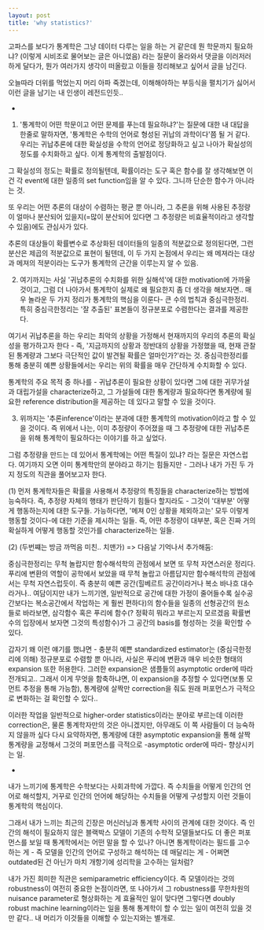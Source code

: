 ```yaml
---
layout: post
title: 'why statistics?'
---
```


고파스를 보다가 통계학은 그냥 데이터 다루는 일을 하는 거 같은데 뭔 학문까지 필요하냐? (이렇게 시비조로 물어보는 글은 아니었음) 라는 질문이 올라와서 댓글을 이러저러하게 달다가, 뭔가 여러가지 생각이 떠올랐고 이들을 정리해보고 싶어서 글을 남긴다.

오늘따라 더위를 먹었는지 머리 아파 죽겠는데, 이해해야하는 부등식을 펼치기가 싫어서 이런 글을 남기는 내 인생이 레전드인듯..

-

1. '통계학이 어떤 학문이고 어떤 문제를 푸는데 필요하냐?'는 질문에 대한 내 대답을 한줄로 말하자면, '통계학은 수학의 언어로 형성된 귀납의 과학이다'쯤 될 거 같다. 우리는 귀납추론에 대한 확실성을 수학의 언어로 정당화하고 싶고 나아가 확실성의 정도를 수치화하고 싶다. 이게 통계학의 출발점이다.

그 확실성의 정도는 확률로 정의될텐데, 확률이라는 도구 혹은 함수를 잘 생각해보면 이건 각 event에 대한 일종의 set function임을 알 수 있다. 그니까 단순한 함수가 아니라는 것. 

또 우리는 어떤 추론의 대상이 수렴하는 평균 뿐 아니라, 그 추론을 위해 사용된 추정량이 얼마나 분산되어 있을지(=많이 분산되어 있다면 그 추정량은 비효율적이라고 생각할 수 있음)에도 관심사가 있다.

추론의 대상들이 확률변수로 추상화된 데이터들의 일종의 적분값으로 정의된다면, 그런 분산은 제곱의 적분값으로 표현이 될텐데,
이 두 가지 논점에서 우리는 왜 메져라는 대상과 메져의 적분이라는 도구가 통계학의 근간을 이루는지 알 수 있음. 

2. 여기까지는 사실 '귀납추론의 수치화를 위한 실해석'에 대한 motivation에 가까울 것이고, 그럼 더 나아가서 통계학이 실제로 왜 필요한지 좀 더 생각을 해보자면..
매우 놀라운 두 가지 정리가 통계학의 핵심을 이룬다- 큰 수의 법칙과 중심극한정리. 특히 중심극한정리는 '잘 추출된' 표본들이 정규분포로 수렴한다는 결과를 제공한다.

여기서 귀납추론을 하는 우리는 최악의 상황을 가정해서 현재까지의 우리의 추론의 확실성을 평가하고자 한다 - 즉, '지금까지의 상황과 정반대의 상황을 가정했을 때, 현재 관찰된 통계량과 그보다 극단적인 값이 발견될 확률은 얼마인가?'라는 것. 
중심극한정리를 통해 충분히 예쁜 상황들에서는 우리는 위의 확률을 매우 간단하게 수치화할 수 있다. 

통계학의 주요 목적 중 하나를 - 귀납추론이 필요한 상황이 있다면 그에 대한 귀무가설과 대립가설을 characterize하고, 그 가설들에 대한 통계량과 필요하다면 통계량에 필요한 reference distribution을 제공하는 데 있다고 말할 수 있을 것이다. 

3. 위까지는 '추론inference'이라는 분과에 대한 통계학의 motivation이라고 할 수 있을 것이다. 즉 위에서 나는, 이미 추정량이 주어졌을 때 그 추정량에 대한 귀납추론을 위해 통계학이 필요하다는 이야기를 하고 싶었다.

그럼 추정량을 만드는 데 있어서 통계학에는 어떤 특질이 있냐? 라는 질문은 자연스럽다. 여기까지 오면 이미 통계학만의 분야라고 하기는 힘들지만 - 그러나 내가 가진 두 가지 정도의 직관을 풀어보고자 한다. 

(1) 먼저 통계학자들은 확률을 사용해서 추정량의 특징들을 characterize하는 방법에 능숙하다. 즉, 추정량 자체의 행태가 판단하기 힘들다 할지라도 - 그것이 '대부분' 어떻게 행동하는지에 대한 도구들. 가능하다면, '메져 0인 상황을 제외하고는' 모두 이렇게 행동할 것이다-에 대한 기준을 제시하는 일들. 즉, 어떤 추정량이 대부분, 혹은 진짜 거의 확실하게 어떻게 행동할 것인가를 characterize하는 일들.

(2) (두번쨰는 방금 까먹음 미친.. 치맨가) => 다음날 기억나서 추가해둠:

중심극한정리는 무척 놀랍지만 함수해석학의 관점에서 보면 또 무척 자연스러운 정리다. 푸리에 변환의 역할이 공학에서 보았을 때 무척 놀랍고 아름답지만 함수해석학의 관점에서는 무척 자연스럽듯이. 즉 충분히 예쁜 공간(힐베르트 공간이라거나 복소 바나흐 대수라거나.. 여담이지만 내가 느끼기엔, 일반적으로 공간에 대한 가정이 줄어들수록 실수공간보다는 복소공간에서 작업하는 게 훨씬 편하다)의 함수들을 일종의 선형공간의 원소들로 바라보면, 삼각함수 혹은 푸리에 함수(? 정확히 뭐라고 부르는지 모르겠음 확률변수의 입장에서 보자면 그것의 특성함수)가 그 공간의 basis를 형성하는 것을 확인할 수 있다.

갑자기 왜 이런 얘기를 했냐면 - 충분히 예쁜 standardized estimator는 (중심극한정리에 의해) 정규분포로 수렴할 뿐 아니라, 사실은 푸리에 변환과 매우 비슷한 형태의 expansion 또한 허용한다. 그러한 expansion은 샘플들의 asymptotic order에 따라 전개되고.. 그래서 이게 무엇을 함축하냐면, 이 expansion을 추정할 수 있다면(보통 모먼트 추정을 통해 가능함), 통계량에 살짝만 correction을 줘도 원래 퍼포먼스가 극적으로 변화하는 걸 확인할 수 있다..

이러한 작업을 일반적으로 higher-order statistics이라는 분야로 부르는데 이러한 correction은, 물론 통계학자만의 것은 아니겠지만, 아무래도 이 쪽 사람들이 더 능숙하지 않을까 싶다 다시 요약하자면, 통계량에 대한 asymptotic expansion을 통해 살짝 통계량을 교정해서 그것의 퍼포먼스를 극적으로 -asymptotic order에 따라- 향상시키는 일. 


-

내가 느끼기에 통계학은 수학보다는 사회과학에 가깝다. 즉 수치들을 어떻게 인간의 언어로 해석할지, 거꾸로 인간의 언어에 해당하는 수치들을 어떻게 구성할지 이런 것들이 통계학의 핵심이다. 

그래서 내가 느끼는 최근의 긴장은 머신러닝과 통계학 사이의 관계에 대한 것이다. 즉 인간의 해석이 필요하지 않은 블랙박스 모델이 기존의 수학적 모델들보다도 더 좋은 퍼포먼스를 보일 때 통계학에서는 어떤 말을 할 수 있나? 
아니면 통계학이라는 필드를 고수하는 게 - 즉 모델을 인간의 언어로 구성하고 해석하는 데 매달리는 게 - 어쩌면 outdated된 건 아닌가 마치 개항기에 성리학을 고수하는 일처럼?

내가 가진 희미한 직관은 semiparametric efficiency이다. 즉 모델이라는 것의 robustness이 여전히 중요한 논점이라면, 또 나아가서 그 robustness를 무한차원의 nuisance parameter로 형상화하는 게 효율적인 일이 맞다면 그렇다면 doubly robust machine learning이라는 일을 통해 통계학이 할 수 있는 일이 여전히 있을 것만 같다.. 내 머리가 이것들을 이해할 수 있는지와는 별개로.




